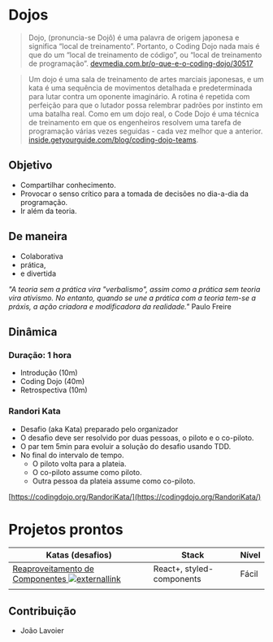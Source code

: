 # Dojos

> Dojo, (pronuncia-se Dojô) é uma palavra de origem japonesa e significa “local de treinamento”. Portanto, o Coding Dojo nada mais é que do um “local de treinamento de código”, ou “local de treinamento de programação”. [devmedia.com.br/o-que-e-o-coding-dojo/30517](https://www.devmedia.com.br/o-que-e-o-coding-dojo/30517)

> Um dojo é uma sala de treinamento de artes marciais japonesas, e um kata é uma sequência de movimentos detalhada e predeterminada para lutar contra um oponente imaginário. A rotina é repetida com perfeição para que o lutador possa relembrar padrões por instinto em uma batalha real. 
Como em um dojo real, o Code Dojo é uma técnica de treinamento em que os engenheiros resolvem uma tarefa de programação várias vezes seguidas - cada vez melhor que a anterior. [inside.getyourguide.com/blog/coding-dojo-teams](https://inside.getyourguide.com/blog/coding-dojo-teams).


## Objetivo
  - Compartilhar conhecimento.
  - Provocar o senso crítico para a tomada de decisões no dia-a-dia da programação.
  - Ir além da teoria.

## De maneira
  - Colaborativa
  - prática,
  - e divertida

_"A teoria sem a prática vira "verbalismo", assim como a prática sem teoria vira ativismo. No entanto, quando se une a prática com a teoria tem-se a práxis, a ação criadora e modificadora da realidade."_ Paulo Freire


## Dinâmica

### Duração: 1 hora
  - Introdução (10m)
  - Coding Dojo (40m)
  - Retrospectiva (10m)

### Randori Kata
  - Desafio (aka Kata) preparado pelo organizador
  - O desafio deve ser resolvido por duas pessoas, o piloto e o co-piloto.
  - O par tem 5min para evoluir a solução do desafio usando TDD.
  - No final do intervalo de tempo.
    - O piloto volta para a plateia.
    - O co-piloto assume como piloto.
    - Outra pessoa da plateia assume como co-piloto.


[https://codingdojo.org/RandoriKata/](https://codingdojo.org/RandoriKata/)


# Projetos prontos
| Katas (desafios)                                                                                                                            | Stack                          | Nível     | 
|---------------------------------------------------------------------------------------------------------------------------------------------|--------------------------------|---------- |
| [Reaproveitamento de Componentes ![externallink](./external-link.svg@14x14)](https://github.com/jmlavoier/dojos/tree/main/reuse-component)  | React+, styled-components      | Fácil     |
|                                                                                                                                             |                                |           |

## Contribuição
  - João Lavoier